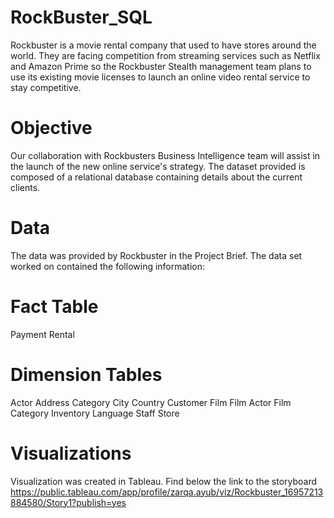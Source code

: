 # RockBuster_SQL
Rockbuster is a movie rental company that used to have stores around the world. They are facing competition from streaming services such as Netflix and Amazon Prime so the Rockbuster Stealth management team plans to use its existing movie licenses to launch an online video rental service to stay competitive.
# Objective
Our collaboration with Rockbusters Business Intelligence team will assist in the launch of the new online service's strategy. The dataset provided is composed of a relational database containing details about the current clients.
# Data
The data was provided by Rockbuster in the Project Brief. The data set worked on contained the following information:
# Fact Table
Payment
Rental
# Dimension Tables
Actor
Address
Category
City
Country
Customer
Film
Film Actor
Film Category
Inventory
Language
Staff
Store
# Visualizations
Visualization was created in Tableau. Find below the link to the storyboard
https://public.tableau.com/app/profile/zarqa.ayub/viz/Rockbuster_16957213884580/Story1?publish=yes
